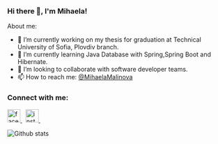 ### Hi there 👋, I'm Mihaela!

About me:

- 🔭 I’m currently working on my thesis for graduation at Technical University of Sofia, Plovdiv branch.
- 🌱 I’m currently learning Java Database with Spring,Spring Boot and Hibernate.
- 👯 I’m looking to collaborate with software developer teams.
- 📫 How to reach me: <a href="https://www.linkedin.com/in/mihaela-malinova-72352319a/">@MihaelaMalinova</a> 

### Connect with me:
<p>
  <a href="https://www.facebook.com/mihaela.malinova.98/">
    <img src="https://upload.wikimedia.org/wikipedia/commons/thumb/1/1b/Facebook_icon.svg/1024px-Facebook_icon.svg.png" alt="facebook img" height = 30px width = 30px>
  </a> &nbsp; 
  <a href="https://www.instagram.com/mihaellamalinova/">
    <img src="https://upload.wikimedia.org/wikipedia/commons/thumb/a/a5/Instagram_icon.png/2048px-Instagram_icon.png" alt="instagram img" height = 30px width = 30px>
  </a> &nbsp; 
</p>

![Github stats](https://github-readme-stats.vercel.app/api?username=mmalinova&theme=midnight-purple&show_icons=true&count_private=true)
<!--
**mmalinova/mmalinova** is a ✨ _special_ ✨ repository because its `README.md` (this file) appears on your GitHub profile.

- 🤔 I’m looking for help with ...
- 💬 Ask me about ...
- 😄 Pronouns: ...
- ⚡ Fun fact: ...
-->
